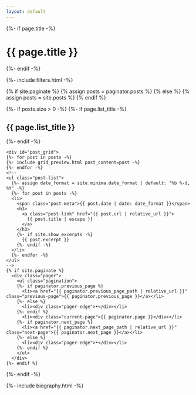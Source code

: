 ```yaml
---
layout: default
---
```



<div class="home">
  {%- if page.title -%}
    <h1 class="page-heading">{{ page.title }}</h1>
  {%- endif -%}

  {%- include filters.html -%}

  {% if site.paginate %}
    {% assign posts = paginator.posts %}
  {% else %}
    {% assign posts = site.posts %}
  {% endif %}


  {%- if posts.size > 0 -%}
    {%- if page.list_title -%}
      <h2 class="post-list-heading">{{ page.list_title }}</h2>
    {%- endif -%}

    <div id="post_grid">
    {%- for post in posts -%}
    {%- include grid_preview.html post_content=post -%}
    {%- endfor -%}
    <!--
    <ul class="post-list">
      {%- assign date_format = site.minima.date_format | default: "%b %-d, %Y" -%}
      {%- for post in posts -%}
      <li>
        <span class="post-meta">{{ post.date | date: date_format }}</span>
        <h3>
          <a class="post-link" href="{{ post.url | relative_url }}">
            {{ post.title | escape }}
          </a>
        </h3>
        {%- if site.show_excerpts -%}
          {{ post.excerpt }}
        {%- endif -%}
      </li>
      {%- endfor -%}
    </ul>
    -->
    {% if site.paginate %}
      <div class="pager">
        <ul class="pagination">
        {%- if paginator.previous_page %}
          <li><a href="{{ paginator.previous_page_path | relative_url }}" class="previous-page">{{ paginator.previous_page }}</a></li>
        {%- else %}
          <li><div class="pager-edge">•</div></li>
        {%- endif %}
          <li><div class="current-page">{{ paginator.page }}</div></li>
        {%- if paginator.next_page %}
          <li><a href="{{ paginator.next_page_path | relative_url }}" class="next-page">{{ paginator.next_page }}</a></li>
        {%- else %}
          <li><div class="pager-edge">•</div></li>
        {%- endif %}
        </ul>
      </div>
    {%- endif %}
  {%- endif -%}

</div>

{%- include biography.html -%}
<script>
  function removeBio() {
    document.getElementById("biography").style.display = "none";
  }
  document.querySelector("#biography").onclick = () => {removeBio();}
</script>


<script>

  let disabled_tag_color = "rgb(200, 200, 200)";
  let enabled_tag_color = "rgb(0, 0, 0)";

  function getAreas() {
    let filters = Array.from(document.getElementsByClassName("area_item"));
    return filters;
  }

  function getTags() {
    let filters = Array.from(document.getElementsByClassName("tag_item"));
    return filters;
  }

  function toggleArea(filter) {
    index = filters.indexOf(filter)
    if (index == -1) {
      filters.push(filter);
    } else {
      let filters_tmp = [];
      for (let i = 0; i < filters.length; ++i) {
        if (i != index) {
          filters_tmp.push(filters[i]);
        }
      }
      filters = filters_tmp
    }
    updateFilters(); 
  }

  function toggleTag(tag) {
    console.log("current", current_tag, "tag", tag);
    if (current_tag === undefined) {
      filters = [tag];
      current_tag = tag;
    } else if (current_tag != tag) {
      filters = [tag];
      current_tag = tag; 
    } else {
      filters = tag_list.filter(() => true);
      current_tag = undefined;  
    }
    updateFilters();
  }

  function updateFilters() {
    // color tags
    let areas = getAreas();
    for (let i = 0; i < areas.length; i ++) {
      if (filters.indexOf(areas[i].id) == -1) {
        areas[i].style.color = disabled_tag_color;
      } else {
        areas[i].style.color = enabled_tag_color;
      }
    }

    let tags = getTags();
    for (let i = 0; i < tags.length; i ++) {
      console.log(current_tag, tags[i].id);
      if ((tags[i].id == current_tag) || (current_tag === undefined)) {
        tags[i].style.color = enabled_tag_color;
      } else {
        tags[i].style.color = disabled_tag_color;
      }
    }
    // show/hide posts
    let posts = Array.from(document.getElementsByClassName("post_preview"));
    for (let i = 0; i < posts.length; i ++) {
      let tags = posts[i].getAttribute("tags").split(";");
      let hide = true;
      for (let j = 0; j < tags.length; j ++) {
        if (filters.indexOf(tags[j]) > -1) {
          hide = false;
        }
      }
      if (hide) {
        posts[i].style.display = "none";
      } else {
        posts[i].style.display = "inline-block";
      }
    } 
  }

  var area_list = [];
  var tag_list = [];
  var current_tag = undefined;
  // init areas
  let area_items = document.getElementsByClassName("area_item");
  for (let i = 0; i < area_items.length; i ++ ) {
    area_items[i].onclick = function () { toggleArea(area_items[i].id); }
    area_list.push(area_items[i].id);
  } 
  // init tags
  let tag_items = document.getElementsByClassName("tag_item");
  for (let i = 0; i < tag_items.length; i ++ ) {
    tag_items[i].onclick = function () { toggleTag(tag_items[i].id); }
    tag_list.push(tag_items[i].id);
  } 
  // init filters
  var filters = area_list.filter(() => true);
</script>